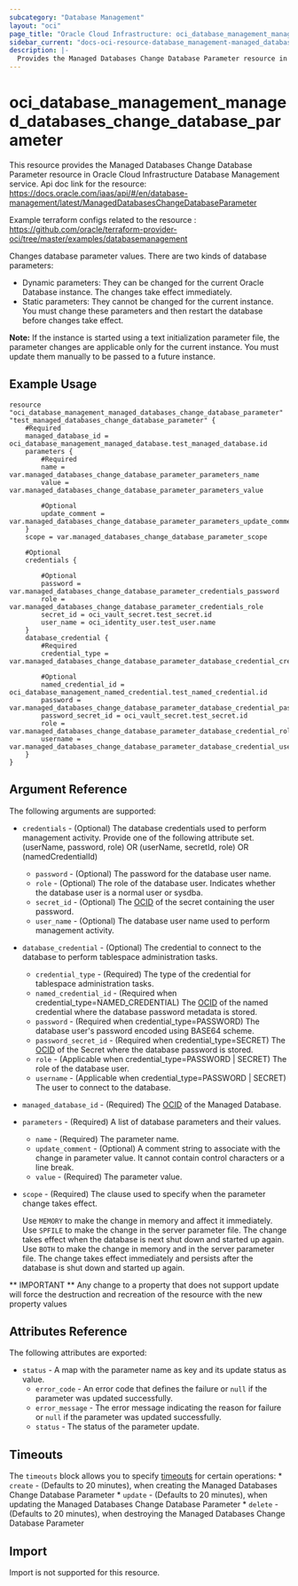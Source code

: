 ```yaml
---
subcategory: "Database Management"
layout: "oci"
page_title: "Oracle Cloud Infrastructure: oci_database_management_managed_databases_change_database_parameter"
sidebar_current: "docs-oci-resource-database_management-managed_databases_change_database_parameter"
description: |-
  Provides the Managed Databases Change Database Parameter resource in Oracle Cloud Infrastructure Database Management service
---
```


# oci_database_management_managed_databases_change_database_parameter
This resource provides the Managed Databases Change Database Parameter resource in Oracle Cloud Infrastructure Database Management service.
Api doc link for the resource: https://docs.oracle.com/iaas/api/#/en/database-management/latest/ManagedDatabasesChangeDatabaseParameter

Example terraform configs related to the resource : https://github.com/oracle/terraform-provider-oci/tree/master/examples/databasemanagement

Changes database parameter values. There are two kinds of database
parameters:

- Dynamic parameters: They can be changed for the current Oracle
Database instance. The changes take effect immediately.
- Static parameters: They cannot be changed for the current instance.
You must change these parameters and then restart the database before
changes take effect.

**Note:** If the instance is started using a text initialization
parameter file, the parameter changes are applicable only for the
current instance. You must update them manually to be passed to
a future instance.


## Example Usage

```hcl
resource "oci_database_management_managed_databases_change_database_parameter" "test_managed_databases_change_database_parameter" {
	#Required
	managed_database_id = oci_database_management_managed_database.test_managed_database.id
	parameters {
		#Required
		name = var.managed_databases_change_database_parameter_parameters_name
		value = var.managed_databases_change_database_parameter_parameters_value

		#Optional
		update_comment = var.managed_databases_change_database_parameter_parameters_update_comment
	}
	scope = var.managed_databases_change_database_parameter_scope

	#Optional
	credentials {

		#Optional
		password = var.managed_databases_change_database_parameter_credentials_password
		role = var.managed_databases_change_database_parameter_credentials_role
		secret_id = oci_vault_secret.test_secret.id
		user_name = oci_identity_user.test_user.name
	}
	database_credential {
		#Required
		credential_type = var.managed_databases_change_database_parameter_database_credential_credential_type

		#Optional
		named_credential_id = oci_database_management_named_credential.test_named_credential.id
		password = var.managed_databases_change_database_parameter_database_credential_password
		password_secret_id = oci_vault_secret.test_secret.id
		role = var.managed_databases_change_database_parameter_database_credential_role
		username = var.managed_databases_change_database_parameter_database_credential_username
	}
}
```

## Argument Reference

The following arguments are supported:

* `credentials` - (Optional) The database credentials used to perform management activity. Provide one of the following attribute set. (userName, password, role) OR (userName, secretId, role) OR (namedCredentialId) 
	* `password` - (Optional) The password for the database user name. 
	* `role` - (Optional) The role of the database user. Indicates whether the database user is a normal user or sysdba.
	* `secret_id` - (Optional) The [OCID](https://docs.cloud.oracle.com/iaas/Content/General/Concepts/identifiers.htm) of the secret containing the user password.
	* `user_name` - (Optional) The database user name used to perform management activity. 
* `database_credential` - (Optional) The credential to connect to the database to perform tablespace administration tasks.
	* `credential_type` - (Required) The type of the credential for tablespace administration tasks.
	* `named_credential_id` - (Required when credential_type=NAMED_CREDENTIAL) The [OCID](https://docs.cloud.oracle.com/iaas/Content/General/Concepts/identifiers.htm) of the named credential where the database password metadata is stored. 
	* `password` - (Required when credential_type=PASSWORD) The database user's password encoded using BASE64 scheme.
	* `password_secret_id` - (Required when credential_type=SECRET) The [OCID](https://docs.cloud.oracle.com/iaas/Content/General/Concepts/identifiers.htm) of the Secret where the database password is stored. 
	* `role` - (Applicable when credential_type=PASSWORD | SECRET) The role of the database user.
	* `username` - (Applicable when credential_type=PASSWORD | SECRET) The user to connect to the database.
* `managed_database_id` - (Required) The [OCID](https://docs.cloud.oracle.com/iaas/Content/General/Concepts/identifiers.htm) of the Managed Database.
* `parameters` - (Required) A list of database parameters and their values.
	* `name` - (Required) The parameter name.
	* `update_comment` - (Optional) A comment string to associate with the change in parameter value. It cannot contain control characters or a line break. 
	* `value` - (Required) The parameter value.
* `scope` - (Required) The clause used to specify when the parameter change takes effect.

	Use `MEMORY` to make the change in memory and affect it immediately. Use `SPFILE` to make the change in the server parameter file. The change takes effect when the database is next shut down and started up again. Use `BOTH` to make the change in memory and in the server parameter file. The change takes effect immediately and persists after the database is shut down and started up again. 


** IMPORTANT **
Any change to a property that does not support update will force the destruction and recreation of the resource with the new property values

## Attributes Reference

The following attributes are exported:

* `status` - A map with the parameter name as key and its update status as value. 
	* `error_code` - An error code that defines the failure or `null` if the parameter was updated successfully. 
	* `error_message` - The error message indicating the reason for failure or `null` if the parameter was updated successfully. 
	* `status` - The status of the parameter update.

## Timeouts

The `timeouts` block allows you to specify [timeouts](https://registry.terraform.io/providers/oracle/oci/latest/docs/guides/changing_timeouts) for certain operations:
	* `create` - (Defaults to 20 minutes), when creating the Managed Databases Change Database Parameter
	* `update` - (Defaults to 20 minutes), when updating the Managed Databases Change Database Parameter
	* `delete` - (Defaults to 20 minutes), when destroying the Managed Databases Change Database Parameter


## Import

Import is not supported for this resource.

